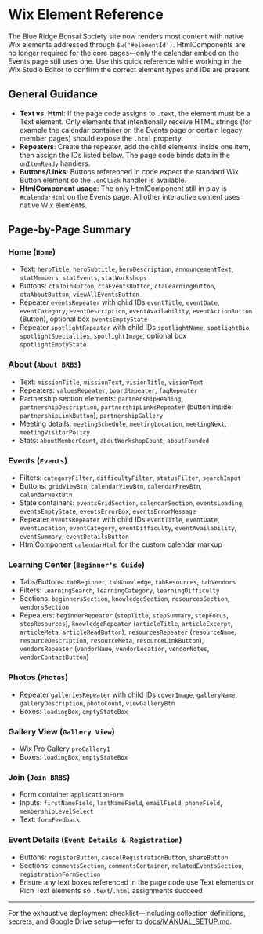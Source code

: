 # Wix Element Reference

The Blue Ridge Bonsai Society site now renders most content with native Wix elements addressed through `$w('#elementId')`. HtmlComponents are no longer required for the core pages—only the calendar embed on the Events page still uses one. Use this quick reference while working in the Wix Studio Editor to confirm the correct element types and IDs are present.

## General Guidance

- **Text vs. Html**: If the page code assigns to `.text`, the element must be a Text element. Only elements that intentionally receive HTML strings (for example the calendar container on the Events page or certain legacy member pages) should expose the `.html` property.
- **Repeaters**: Create the repeater, add the child elements inside one item, then assign the IDs listed below. The page code binds data in the `onItemReady` handlers.
- **Buttons/Links**: Buttons referenced in code expect the standard Wix Button element so the `.onClick` handler is available.
- **HtmlComponent usage**: The only HtmlComponent still in play is `#calendarHtml` on the Events page. All other interactive content uses native Wix elements.

## Page-by-Page Summary

### Home (`Home`)
- Text: `heroTitle`, `heroSubtitle`, `heroDescription`, `announcementText`, `statMembers`, `statEvents`, `statWorkshops`
- Buttons: `ctaJoinButton`, `ctaEventsButton`, `ctaLearningButton`, `ctaAboutButton`, `viewAllEventsButton`
- Repeater `eventsRepeater` with child IDs `eventTitle`, `eventDate`, `eventCategory`, `eventDescription`, `eventAvailability`, `eventActionButton` (Button), optional box `eventsEmptyState`
- Repeater `spotlightRepeater` with child IDs `spotlightName`, `spotlightBio`, `spotlightSpecialties`, `spotlightImage`, optional box `spotlightEmptyState`

### About (`About BRBS`)
- Text: `missionTitle`, `missionText`, `visionTitle`, `visionText`
- Repeaters: `valuesRepeater`, `boardRepeater`, `faqRepeater`
- Partnership section elements: `partnershipHeading`, `partnershipDescription`, `partnershipLinksRepeater` (button inside: `partnershipLinkButton`), `partnershipGallery`
- Meeting details: `meetingSchedule`, `meetingLocation`, `meetingNext`, `meetingVisitorPolicy`
- Stats: `aboutMemberCount`, `aboutWorkshopCount`, `aboutFounded`

### Events (`Events`)
- Filters: `categoryFilter`, `difficultyFilter`, `statusFilter`, `searchInput`
- Buttons: `gridViewBtn`, `calendarViewBtn`, `calendarPrevBtn`, `calendarNextBtn`
- State containers: `eventsGridSection`, `calendarSection`, `eventsLoading`, `eventsEmptyState`, `eventsErrorBox`, `eventsErrorMessage`
- Repeater `eventsRepeater` with child IDs `eventTitle`, `eventDate`, `eventLocation`, `eventCategory`, `eventDifficulty`, `eventAvailability`, `eventSummary`, `eventDetailsButton`
- HtmlComponent `calendarHtml` for the custom calendar markup

### Learning Center (`Beginner's Guide`)
- Tabs/Buttons: `tabBeginner`, `tabKnowledge`, `tabResources`, `tabVendors`
- Filters: `learningSearch`, `learningCategory`, `learningDifficulty`
- Sections: `beginnersSection`, `knowledgeSection`, `resourcesSection`, `vendorsSection`
- Repeaters: `beginnerRepeater` (`stepTitle`, `stepSummary`, `stepFocus`, `stepResources`), `knowledgeRepeater` (`articleTitle`, `articleExcerpt`, `articleMeta`, `articleReadButton`), `resourcesRepeater` (`resourceName`, `resourceDescription`, `resourceMeta`, `resourceLinkButton`), `vendorsRepeater` (`vendorName`, `vendorLocation`, `vendorNotes`, `vendorContactButton`)

### Photos (`Photos`)
- Repeater `galleriesRepeater` with child IDs `coverImage`, `galleryName`, `galleryDescription`, `photoCount`, `viewGalleryBtn`
- Boxes: `loadingBox`, `emptyStateBox`

### Gallery View (`Gallery View`)
- Wix Pro Gallery `proGallery1`
- Boxes: `loadingBox`, `emptyStateBox`

### Join (`Join BRBS`)
- Form container `applicationForm`
- Inputs: `firstNameField`, `lastNameField`, `emailField`, `phoneField`, `membershipLevelSelect`
- Text: `formFeedback`

### Event Details (`Event Details & Registration`)
- Buttons: `registerButton`, `cancelRegistrationButton`, `shareButton`
- Sections: `commentsSection`, `commentsContainer`, `relatedEventsSection`, `registrationFormSection`
- Ensure any text boxes referenced in the page code use Text elements or Rich Text elements so `.text`/`.html` assignments succeed

---

For the exhaustive deployment checklist—including collection definitions, secrets, and Google Drive setup—refer to [docs/MANUAL_SETUP.md](docs/MANUAL_SETUP.md).
